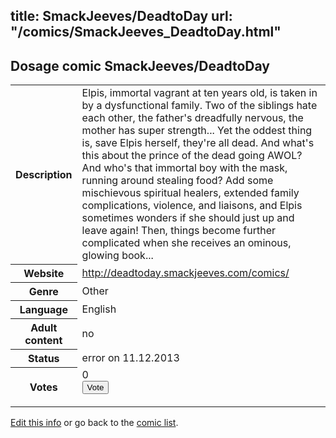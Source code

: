 title: SmackJeeves/DeadtoDay
url: "/comics/SmackJeeves_DeadtoDay.html"
---
Dosage comic SmackJeeves/DeadtoDay
-----------------------------------------

<p id="msg"></p>
<script type="text/javascript">
if (window.location.search === '?edit_info_mail=sent_ok') {
  var elem = document.getElementById("msg");
  elem.innerHTML = 'Edited information sucessfully sent for review, which is usually done daily. Thanks!';
  elem.className = 'ok';
}
</script>
<table class="comicinfo">
<tr>
<th>Description</th><td>Elpis, immortal vagrant at ten years old, is taken in by a dysfunctional family. Two of the siblings hate each other, the father's dreadfully nervous, the mother has super strength... Yet the oddest thing is, save Elpis herself, they're all dead. And what's this about the prince of the dead going AWOL? And who's that immortal boy with the mask, running around stealing food? Add some mischievous spiritual healers, extended family complications, violence, and liaisons, and Elpis sometimes wonders if she should just up and leave again! Then, things become further complicated when she receives an ominous, glowing book...</td>
</tr>
<tr>
<th>Website</th><td><a href="http://deadtoday.smackjeeves.com/comics/">http://deadtoday.smackjeeves.com/comics/</a></td>
</tr>
<tr>
<th>Genre</th><td>Other</td>
</tr>
<tr>
<th>Language</th><td>English</td>
</tr>
<tr>
<th>Adult content</th><td>no</td>
</tr>
<tr>
<th>Status</th><td>error on 11.12.2013</td>
</tr>
<tr>
<th>Votes</th><td>0
<form action="http://gaecounter.appspot.com/count/" method="POST">
<input name="name" type="hidden" value="SmackJeeves_DeadtoDay"/>
<input name="uid" type="hidden" id="voteuid" value=""/>
<input type="submit" value="Vote"/>
</form>
</td>
</tr>
</table>
<script type="text/javascript">
var ua = navigator.userAgent;
document.getElementById("voteuid").value = ua.replace(/[^a-zA-Z0-9\._:]/g , "_");;
</script>

[Edit this info](SmackJeeves_DeadtoDay_edit.html) or go back to the [comic list](../comic-index.html).
